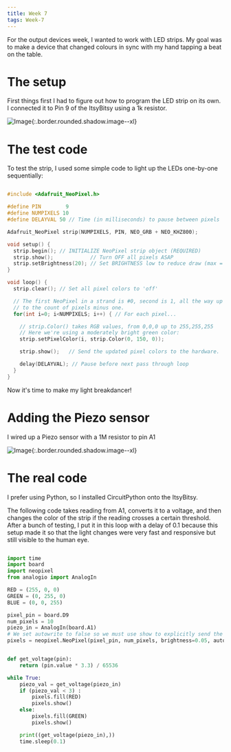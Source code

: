 ```yaml
---
title: Week 7
tags: Week-7
---
```

For the output devices week, I wanted to work with LED strips. My goal was to make a device that changed colours in sync with my hand tapping a beat on the table. 

# The setup

First things first I had to figure out how to program the LED strip on its own. I connected it to Pin 9 of the ItsyBitsy using a 1k resistor.

![Image](https://i.imgur.com/nLxKICZ.jpg){:.border.rounded.shadow.image--xl}

# The test code

To test the strip, I used some simple code to light up the LEDs one-by-one sequentially:

```C

#include <Adafruit_NeoPixel.h>

#define PIN        9 
#define NUMPIXELS 10 
#define DELAYVAL 50 // Time (in milliseconds) to pause between pixels

Adafruit_NeoPixel strip(NUMPIXELS, PIN, NEO_GRB + NEO_KHZ800);

void setup() {
  strip.begin(); // INITIALIZE NeoPixel strip object (REQUIRED)
  strip.show();            // Turn OFF all pixels ASAP
  strip.setBrightness(20); // Set BRIGHTNESS low to reduce draw (max = 255)
}

void loop() {
  strip.clear(); // Set all pixel colors to 'off'

  // The first NeoPixel in a strand is #0, second is 1, all the way up
  // to the count of pixels minus one.
  for(int i=0; i<NUMPIXELS; i++) { // For each pixel...

    // strip.Color() takes RGB values, from 0,0,0 up to 255,255,255
    // Here we're using a moderately bright green color:
    strip.setPixelColor(i, strip.Color(0, 150, 0));

    strip.show();   // Send the updated pixel colors to the hardware.

    delay(DELAYVAL); // Pause before next pass through loop
  }
}
```

Now it's time to make my light breakdancer!

# Adding the Piezo sensor

I wired up a Piezo sensor with a 1M resistor to pin A1

![Image](https://i.imgur.com/eSioYbf.jpg){:.border.rounded.shadow.image--xl}

# The real code

I prefer using Python, so I installed CircuitPython onto the ItsyBitsy. 

The following code takes reading from A1, converts it to a voltage, and then changes the color of the strip if the reading crosses a certain threshold. After a bunch of testing, I put it in this loop with a delay of 0.1 because this setup made it so that the light changes were very fast and responsive but still visible to the human eye.

```python 

import time
import board
import neopixel
from analogio import AnalogIn

RED = (255, 0, 0)
GREEN = (0, 255, 0)
BLUE = (0, 0, 255)

pixel_pin = board.D9
num_pixels = 10
piezo_in = AnalogIn(board.A1)
# We set autowrite to false so we must use show to explicitly send the code
pixels = neopixel.NeoPixel(pixel_pin, num_pixels, brightness=0.05, auto_write=False)


def get_voltage(pin):
    return (pin.value * 3.3) / 65536

while True:
    piezo_val = get_voltage(piezo_in)
    if (piezo_val < 3) :
        pixels.fill(RED)
        pixels.show()
    else:
        pixels.fill(GREEN)
        pixels.show()

    print((get_voltage(piezo_in),))
    time.sleep(0.1)
```

<blockquote class="imgur-embed-pub" lang="en" data-id="5pJKrkv"><a href="//imgur.com/5pJKrkv"></a></blockquote><script async src="//s.imgur.com/min/embed.js" charset="utf-8"></script>
